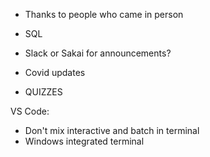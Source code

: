 - Thanks to people who came in person
- SQL
- Slack or Sakai for announcements?
- Covid updates

- QUIZZES
 

 VS Code: 

 - Don't mix interactive and batch in terminal
 - Windows integrated terminal